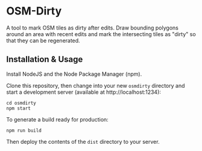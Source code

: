 # OSM-Dirty

 A tool to mark OSM tiles as dirty after edits. Draw bounding polygons around an area with recent edits and mark the intersecting tiles as "dirty" so that they can be regenerated.

## Installation & Usage

Install NodeJS and the Node Package Manager (npm).

Clone this repository, then change into your new `osmdirty` directory and start a development server (available at http://localhost:1234):

    cd osmdirty
    npm start

To generate a build ready for production:

    npm run build

Then deploy the contents of the `dist` directory to your server.
